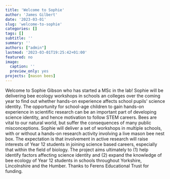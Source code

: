 ```yaml
---
title: 'Welcome to Sophie'
author: 'James Gilbert'
date: '2023-03-01'
slug: 'welcome-to-sophie'
categories: []
tags: []
subtitle: ''
summary: ''
authors: ["admin"]
lastmod: '2023-03-01T19:25:42+01:00'
featured: no
image: 
  caption: ''
  preview_only: yes
projects: [mason bees]
---
```


Welcome to Sophie Gibson who has started a MSc in the lab!  Sophie will be delivering bee ecology workshops in schools an colleges over the coming year to find out whether hands-on experience affects school pupils' science identity. The opportunity for school-age children to gain hands-on experience in scientific research can be an important part of developing science identity, and hence motivation to follow STEM careers. Bees are vital to our natural world, but suffer the consequences of many public misconceptions.  Sophie will deliver a set of workshops in multiple schools, with or without a hands-on research activity involving a live mason bee nest box. The expectation is that involvement in active research will raise interests of Year 12 students in joining science based careers, especially that within the field of biology.  The project aims ultimately to (1) help identify factors affecting science identity and (2) expand the knowledge of bee ecology of Year 12 students in schools throughout Yorkshire, Lincolnshire and the Humber. Thanks to Ferens Educational Trust for funding.